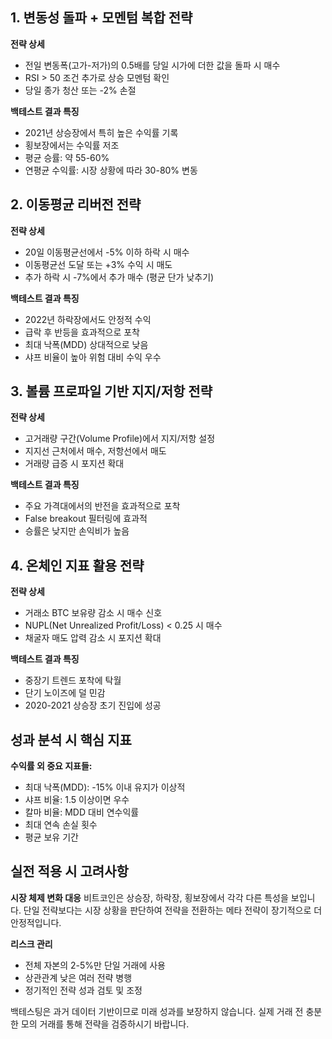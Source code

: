 ## 1. 변동성 돌파 + 모멘텀 복합 전략

**전략 상세**
- 전일 변동폭(고가-저가)의 0.5배를 당일 시가에 더한 값을 돌파 시 매수
- RSI > 50 조건 추가로 상승 모멘텀 확인
- 당일 종가 청산 또는 -2% 손절

**백테스트 결과 특징**
- 2021년 상승장에서 특히 높은 수익률 기록
- 횡보장에서는 수익률 저조
- 평균 승률: 약 55-60%
- 연평균 수익률: 시장 상황에 따라 30-80% 변동

## 2. 이동평균 리버전 전략

**전략 상세**
- 20일 이동평균선에서 -5% 이하 하락 시 매수
- 이동평균선 도달 또는 +3% 수익 시 매도
- 추가 하락 시 -7%에서 추가 매수 (평균 단가 낮추기)

**백테스트 결과 특징**
- 2022년 하락장에서도 안정적 수익
- 급락 후 반등을 효과적으로 포착
- 최대 낙폭(MDD) 상대적으로 낮음
- 샤프 비율이 높아 위험 대비 수익 우수

## 3. 볼륨 프로파일 기반 지지/저항 전략

**전략 상세**
- 고거래량 구간(Volume Profile)에서 지지/저항 설정
- 지지선 근처에서 매수, 저항선에서 매도
- 거래량 급증 시 포지션 확대

**백테스트 결과 특징**
- 주요 가격대에서의 반전을 효과적으로 포착
- False breakout 필터링에 효과적
- 승률은 낮지만 손익비가 높음

## 4. 온체인 지표 활용 전략

**전략 상세**
- 거래소 BTC 보유량 감소 시 매수 신호
- NUPL(Net Unrealized Profit/Loss) < 0.25 시 매수
- 채굴자 매도 압력 감소 시 포지션 확대

**백테스트 결과 특징**
- 중장기 트렌드 포착에 탁월
- 단기 노이즈에 덜 민감
- 2020-2021 상승장 초기 진입에 성공

## 성과 분석 시 핵심 지표

**수익률 외 중요 지표들:**
- 최대 낙폭(MDD): -15% 이내 유지가 이상적
- 샤프 비율: 1.5 이상이면 우수
- 칼마 비율: MDD 대비 연수익률
- 최대 연속 손실 횟수
- 평균 보유 기간

## 실전 적용 시 고려사항

**시장 체제 변화 대응**
비트코인은 상승장, 하락장, 횡보장에서 각각 다른 특성을 보입니다. 단일 전략보다는 시장 상황을 판단하여 전략을 전환하는 메타 전략이 장기적으로 더 안정적입니다.

**리스크 관리**
- 전체 자본의 2-5%만 단일 거래에 사용
- 상관관계 낮은 여러 전략 병행
- 정기적인 전략 성과 검토 및 조정

백테스팅은 과거 데이터 기반이므로 미래 성과를 보장하지 않습니다. 실제 거래 전 충분한 모의 거래를 통해 전략을 검증하시기 바랍니다.